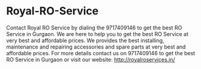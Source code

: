# Royal-RO-Service
Contact Royal RO Service by dialing the 9717409146 to get the best RO Service in Gurgaon. We are here to help you to get the best RO Service at very best and affordable prices. We provides the best installing, maintenance and repairing accessories and spare parts at very best and affordable prices. For more details contact us on 9717409146 to get the best RO Service in Gurgaon or visit our website: http://royalroservices.in/
